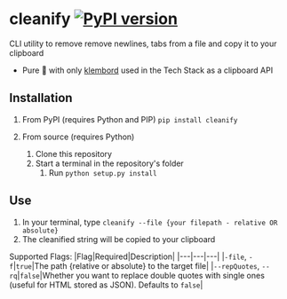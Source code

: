 # cleanify [![PyPI version](https://badge.fury.io/py/cleanify.svg)](https://badge.fury.io/py/cleanify)
CLI utility to remove remove newlines, tabs from a file and copy it to your clipboard
- Pure 🐍 with only [klembord](https://pypi.org/project/klembord/) used in the Tech Stack as a clipboard API

## Installation
1. From PyPI (requires Python and PIP)
`pip install cleanify`

2. From source (requires Python)
   1. Clone this repository
   2. Start a terminal in the repository's folder
      1. Run `python setup.py install`

## Use
1. In your terminal, type `cleanify --file {your filepath - relative OR absolute}`
2. The cleanified string will be copied to your clipboard

Supported Flags:
|Flag|Required|Description|
|---|---|---|
|`-file`, `-f`|`true`|The path {relative or absolute} to the target file|
|`--repQuotes`, `--rq`|`false`|Whether you want to replace double quotes with single ones (useful for HTML stored as JSON). Defaults to `false`|